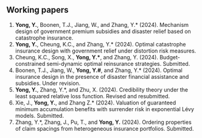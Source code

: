 ## Working papers
<ol>

<li><strong>Yong, Y.</strong>, Boonen, T.J., Jiang, W., and Zhang, Y.* (2024). Mechanism design of government premium subsidies and disaster relief based on catastrophe insurance. </li>
  
<li><strong>Yong, Y.</strong>, Cheung, K.C., and Zhang, Y.* (2024). Optimal catastrophe insurance design with government relief under distortion risk measures. </li>

<li>Cheung, K.C., Song, X., <strong>Yong, Y.*</strong>, and Zhang, Y. (2024). Budget-constrained semi-dynamic optimal reinsurance strategies. Submitted.</li>

<li>Boonen, T.J., Jiang, W., <strong>Yong, Y.#</strong>, and Zhang, Y.* (2024). Optimal insurance design in the presence of disaster financial assistance and subsidies. Under revision.</li>

<li><strong>Yong, Y.</strong>, Zhang, Y.*, and Zhu, X. (2024). Credibility theory under the least squared relative loss function. Revised and resubmitted.</li>

<li>Xie, J., <strong>Yong, Y.</strong>, and Zhang Z.* (2024). Valuation of guaranteed minimum accumulation benefits with surrender risk in exponential Lévy models. Submitted.</li>

<li>Zhang, Y.*, Zhang, J., Pu, T., and <strong>Yong, Y.</strong> (2024). Ordering properties of claim spacings from heterogeneous insurance portfolios. Submitted.</li>

</ol>
